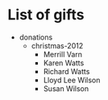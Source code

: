 # List of gifts

* donations
  * christmas-2012
    * Merrill Varn
    * Karen Watts
    * Richard Watts
    * Lloyd Lee Wilson
    * Susan Wilson

